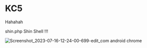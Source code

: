 # KC5

Hahahah


shin.php Shin Shell !!! 

![Screenshot_2023-07-16-12-24-00-699-edit_com android chrome](https://github.com/Jenderal92/KC5/assets/59664965/dba03034-2eb0-4ed3-b8a7-28702782fe71)
